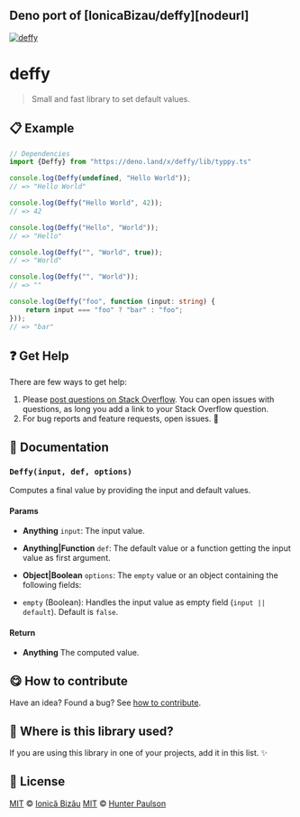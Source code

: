 ## Deno port of [IonicaBizau/deffy][nodeurl]

[![deffy](http://i.imgur.com/k1hlQxA.png)](#)

# deffy

> Small and fast library to set default values.

## :clipboard: Example
```ts
// Dependencies
import {Deffy} from "https://deno.land/x/deffy/lib/typpy.ts"

console.log(Deffy(undefined, "Hello World"));
// => "Hello World"

console.log(Deffy("Hello World", 42));
// => 42

console.log(Deffy("Hello", "World"));
// => "Hello"

console.log(Deffy("", "World", true));
// => "World"

console.log(Deffy("", "World"));
// => ""

console.log(Deffy("foo", function (input: string) {
    return input === "foo" ? "bar" : "foo";
}));
// => "bar"

```
## :question: Get Help

There are few ways to get help:



 1. Please [post questions on Stack Overflow](https://stackoverflow.com/questions/ask). You can open issues with questions, as long you add a link to your Stack Overflow question.
 2. For bug reports and feature requests, open issues. :bug:

## :memo: Documentation


### `Deffy(input, def, options)`
Computes a final value by providing the input and default values.

#### Params

- **Anything** `input`: The input value.
- **Anything|Function** `def`: The default value or a function getting the input value as first argument.
- **Object|Boolean** `options`: The `empty` value or an object containing the following fields:

 - `empty` (Boolean): Handles the input value as empty field (`input || default`). Default is `false`.

#### Return
- **Anything** The computed value.

## :yum: How to contribute
Have an idea? Found a bug? See [how to contribute][contributing].

## :dizzy: Where is this library used?
If you are using this library in one of your projects, add it in this list. :sparkles:

## :scroll: License

[MIT][license] © [Ionică Bizău][website]
[MIT][license] © [Hunter Paulson][github]





[github]: https://github.com/HPaulson
[license]: /LICENSE
[website]: http://ionicabizau.net
[contributing]: /CONTRIBUTING.md
[docs]: /DOCUMENTATION.md
